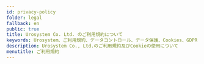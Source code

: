 ```yaml
---
id: privacy-policy
folder: legal
fallback: en
public: true
title: Urosystem Co. Ltd. のご利用規約について
keywords: Urosystem、ご利用規約、データコントロール、データ保護、Cookies、GDPR
description: Urosystem Co., Ltd.のご利用規約及びCookieの使用について
menutitle: ご利用規約
---
```

